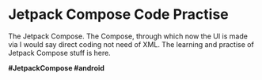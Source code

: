 # Jetpack Compose Code Practise
The Jetpack Compose. The Compose, through which now the UI is made via I would say direct coding not need of XML.
The learning and practise of Jetpack Compose stuff is here.

<strong>
#JetpackCompose #android
</strong>
